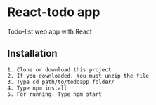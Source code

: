 # React-todo app
Todo-list web app with React

## Installation

```
1. Clone or download this project
2. If you downloaded. You must unzip the file
3. Type cd path/to/todoapp folder/
4. Type npm install
5. For running. Type npm start
```
